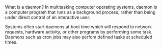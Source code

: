 What is a daemon?
In multitasking computer operating systems, daemon is a computer program that runs as a background process, rather than being under direct control of an interactive user.

Systems often start daemons at boot time which will respond to network requests, hardware activity, or other programs by performing some task. Daemons such as cron jobs may also perfom defined tasks at scheduled times.
